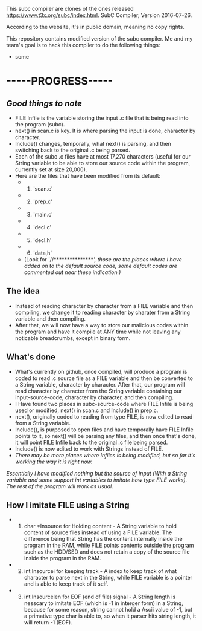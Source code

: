 
This subc compiler are clones of the ones released https://www.t3x.org/subc/index.html.
SubC Compiler, Version 2016-07-26.

According to the website, it's in public domain, meaning no copy rights.

This repository contains modified version of the subc compiler. 
Me and my team's goal is to hack this compiler to do the following things:
 - some 

# -----PROGRESS-----

## *Good things to note*
 - FILE Infile is the variable storing the input .c file that is being read into the program (subc).
 - next() in scan.c is key. It is where parsing the input is done, character by character.
 - Include() changes, temporally, what next() is parsing, and then switching back to the original .c being parsed.
 - Each of the subc .c files have at most 17,270 characters (useful for our String variable to be able to store our source code within the program, currently set at size 20,000).
 - Here are the files that have been modified from its default:
	- 1. 'scan.c'
 	- 2. 'prep.c'
 	- 3. 'main.c'
 	- 4. 'decl.c'
 	- 5. 'decl.h'
 	- 6. 'data,h'
	- (Look for '//****************', those are the places where I have added on to the default source code, some default codes are commented out near these indication.)*
	
## **The idea**
 - Instead of reading character by character from a FILE variable and then compiling, we change it to reading character by charater from a String variable and then compiling.
 - After that, we will now have a way to store our malicious codes within the program and have it compile at ANY time while not leaving any noticable breadcrumbs, except in binary form.

## **What's done**
 - What's currently on github, once compiled, will produce a program is coded to read .c source file as a FILE variable and then be converted to a String variable, character by character. After that, our program will read character by character from the String variable containing our input-source-code, character by character, and then compiling.
 - I Have found two places in subc-source-code where FILE Infile is being used or modified, next() in scan.c and Include() in prep.c.
  - next(), originally coded to reading from type FILE, is now edited to read from a String variable.
  - Include(), is purposed to open <include> files and have temporally have FILE Infile points to it, so next() will be parsing any <include> files, and then once that's done, it will point FILE Infile back to the original .c file being parsed.
  - Include() is now edited to work with Strings instead of FILE.
   - *There may be more places where Infiles is being modified, but so far it's working the way it is right now.* 

*Essentially I have modified nothing but the source of input (With a String variable and some support int variables to imitate how type FILE works). The rest of the program will work as usual.*


## **How I imitate FILE using a String**
 - 1. char *Insource for Holding content - A String variable to hold content of source files instead of using a FILE variable. The difference being that String has the content internally inside the program in the RAM, while FILE points contents outside the program such as the HDD/SSD and does not retain a copy of the source file inside the program in the RAM.
 - 2. int Insourcei for keeping track - A index to keep track of what character to parse next in the String, while FILE variable is a pointer and is able to keep track of it self.
 - 3. int Insourcelen for EOF (end of file) signal - A String length is nesscary to imitate EOF (which is -1 in interger form) in a String, because for some reason, string cannot hold a Ascii value of -1, but a primative type char is able to, so when it parser hits string length, it will return -1 (EOF).

